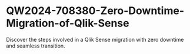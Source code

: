 # QW2024-708380-Zero-Downtime-Migration-of-Qlik-Sense
Discover the steps involved in a Qlik Sense migration with zero downtime and seamless transition.
